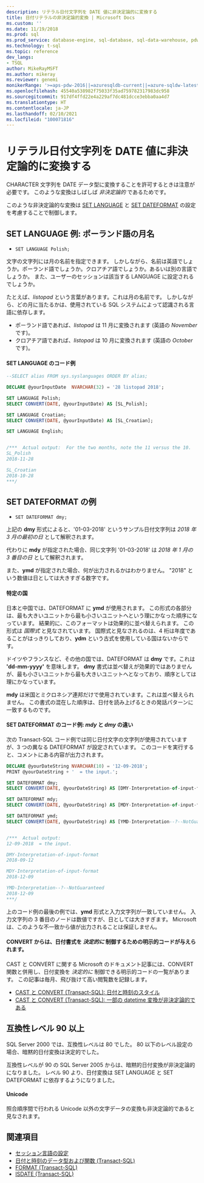 ```yaml
---
description: リテラル日付文字列を DATE 値に非決定論的に変換する
title: 日付リテラルの非決定論的変換 | Microsoft Docs
ms.custom: ''
ms.date: 11/19/2018
ms.prod: sql
ms.prod_service: database-engine, sql-database, sql-data-warehouse, pdw
ms.technology: t-sql
ms.topic: reference
dev_langs:
- TSQL
author: MikeRayMSFT
ms.author: mikeray
ms.reviewer: genemi
monikerRange: '>=aps-pdw-2016||=azuresqldb-current||=azure-sqldw-latest||>=sql-server-2016||>=sql-server-linux-2017||=azuresqldb-mi-current'
ms.openlocfilehash: 45540a538982f75033f35ad759782317983dc958
ms.sourcegitcommit: 917df4ffd22e4a229af7dc481dcce3ebba0aa4d7
ms.translationtype: HT
ms.contentlocale: ja-JP
ms.lasthandoff: 02/10/2021
ms.locfileid: "100071816"
---
```

# <a name="nondeterministic-conversion-of-literal-date-strings-into-date-values"></a>リテラル日付文字列を DATE 値に非決定論的に変換する

CHARACTER 文字列を DATE データ型に変換することを許可するときは注意が必要です。 このような変換はしばしば _非決定論的_ であるためです。

このような非決定論的な変換は [SET LANGUAGE](../statements/set-language-transact-sql.md) と [SET DATEFORMAT](../statements/set-dateformat-transact-sql.md) の設定を考慮することで制御します。



## <a name="set-language-example-month-name-in-polish"></a>SET LANGUAGE 例: ポーランド語の月名

- `SET LANGUAGE Polish;`

文字の文字列には月の名前を指定できます。 しかしながら、名前は英語でしょうか。ポーランド語でしょうか。クロアチア語でしょうか。あるいは別の言語でしょうか。 また、ユーザーのセッションは該当する LANGUAGE に設定されるでしょうか。

たとえば、_listopad_ という言葉があります。これは月の名前です。 しかしながら、どの月に当たるかは、使用されている SQL システムによって認識される言語に依存します。
- ポーランド語であれば、_listopad_ は 11 月に変換されます (英語の _November_ です)。
- クロアチア語であれば、_listopad_ は 10 月に変換されます (英語の _October_ です)。

#### <a name="code-example-of-set-language"></a>SET LANGUAGE のコード例

```sql
--SELECT alias FROM sys.syslanguages ORDER BY alias;

DECLARE @yourInputDate  NVARCHAR(32) = '28 listopad 2018';

SET LANGUAGE Polish;
SELECT CONVERT(DATE, @yourInputDate) AS [SL_Polish];

SET LANGUAGE Croatian;
SELECT CONVERT(DATE, @yourInputDate) AS [SL_Croatian];

SET LANGUAGE English;


/***  Actual output:  For the two months, note the 11 versus the 10.
SL_Polish
2018-11-28

SL_Croatian
2018-10-28
***/
```



## <a name="set-dateformat-example"></a>SET DATEFORMAT の例

- `SET DATEFORMAT dmy;`

上記の **dmy** 形式によると、'01-03-2018' というサンプル日付文字列は _2018 年 3 月の最初の日_ として解釈されます。

代わりに **mdy** が指定された場合、同じ文字列 '01-03-2018' は _2018 年 1 月の 3 番目の日_ として解釈されます。

また、**ymd** が指定された場合、何が出力されるかはわかりません。 "2018" という数値は日としては大きすぎる数字です。
<!--
The preceding claim of "no guarantee" might be incorrect, in the minds of the SQL query engine Developer team?
-->

#### <a name="specific-countries"></a>特定の国

日本と中国では、DATEFORMAT に **ymd** が使用されます。 この形式の各部分は、最も大きいユニットから最も小さいユニットへという理にかなった順序になっています。 結果的に、このフォーマットは効果的に並べ替えられます。 この形式は _国際式_ と見なされています。 国際式と見なされるのは、4 桁は年度であることがはっきりしており、**ydm** という古式を使用している国はないからです。

ドイツやフランスなど、その他の国では、DATEFORMAT は **dmy** です。これは **'dd-mm-yyyy'** を意味します。 **dmy** 書式は並べ替えが効果的ではありませんが、最も小さいユニットから最も大きいユニットへとなっており、順序としては理にかなっています。

**mdy** は米国とミクロネシア連邦だけで使用されています。これは並べ替えられません。 この書式の混在した順序は、日付を読み上げるときの発話パターンに一致するものです。

#### <a name="code-example-of-set-dateformat-mdy-versus-dmy"></a>SET DATEFORMAT のコード例: *mdy* と *dmy* の違い

次の Transact-SQL コード例では同じ日付文字の文字列が使用されていますが、3 つの異なる DATEFORMAT が設定されています。 このコードを実行すると、コメントにある内容が出力されます。

```sql
DECLARE @yourDateString NVARCHAR(10) = '12-09-2018';
PRINT @yourDateString + '  = the input.';

SET DATEFORMAT dmy;
SELECT CONVERT(DATE, @yourDateString) AS [DMY-Interpretation-of-input-format];

SET DATEFORMAT mdy;
SELECT CONVERT(DATE, @yourDateString) AS [MDY-Interpretation-of-input-format];

SET DATEFORMAT ymd;
SELECT CONVERT(DATE, @yourDateString) AS [YMD-Interpretation--?--NotGuaranteed];


/***  Actual output:
12-09-2018  = the input.

DMY-Interpretation-of-input-format
2018-09-12

MDY-Interpretation-of-input-format
2018-12-09

YMD-Interpretation--?--NotGuaranteed
2018-12-09
***/
```

上のコード例の最後の例では、**ymd** 形式と入力文字列が一致していません。 入力文字列の 3 番目のノードは数値ですが、日としては大きすぎます。 Microsoft は、このような不一致から値が出力されることは保証しません。

#### <a name="convert-offers-explicit-codes-for-_deterministic_-control-of-date-formats"></a>CONVERT からは、日付書式を _決定的に_ 制御するための明示的コードが与えられます。

CAST と CONVERT に関する Microsoft のドキュメント記事には、CONVERT 関数と併用し、日付変換を _決定的に_ 制御できる明示的コードの一覧があります。 この記事は毎月、飛び抜けて高い閲覧数を記録します。

- [CAST と CONVERT (Transact-SQL): 日付と時刻のスタイル](../functions/cast-and-convert-transact-sql.md#date-and-time-styles)
- [CAST と CONVERT (Transact-SQL): 一部の datetime 変換が非決定論的である](../functions/cast-and-convert-transact-sql.md#certain-datetime-conversions-are-nondeterministic)



## <a name="compatibility-level-90-and-above"></a>互換性レベル 90 以上

SQL Server 2000 では、互換性レベルは 80 でした。 80 以下のレベル設定の場合、暗黙的日付変換は決定的でした。

互換性レベルが 90 の SQL Server 2005 からは、暗黙的日付変換が非決定論的になりました。 レベル 90 より、日付変換は SET LANGUAGE と SET DATEFORMAT に依存するようになりました。

#### <a name="unicode"></a>Unicode

<!-- The next live sentence needs an explanatory example!  N'somethingHere?'.
-->
照合順序間で行われる Unicode 以外の文字データの変換も非決定論的であると見なされます。



## <a name="see-also"></a>関連項目

- [セッション言語の設定](../../relational-databases/collations/set-a-session-language.md)
- [日付と時刻のデータ型および関数 (Transact-SQL)](../functions/date-and-time-data-types-and-functions-transact-sql.md)
- [FORMAT (Transact-SQL)](../functions/format-transact-sql.md)
- [ISDATE (Transact-SQL)](../functions/isdate-transact-sql.md)



<!--
This new article is linked-to by the following articles (at least initially on 2018/11/19).....
...
* docs/relational-databases/views/create-indexed-views.md
* docs/relational-databases/indexes/indexes-on-computed-columns.md
* docs/t-sql/functions/cast-and-convert-transact-sql.md
...
As a reaction to public PR 1279, this approach of creating a new article to link to is a better alternative than a docs/includes/ approach.
GeneMi (MightyPen), 2018/11/19
-->

